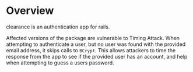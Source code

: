 # Overview

clearance is an authentication app for rails.

Affected versions of the package are vulnerable to Timing Attack. When attempting to authenticate a user, but no user was found with the provided email address, it skips calls to `BCrypt`. This allows attackers to time the response from the app to see if the provided user has an account, and help when attempting to guess a users password.
